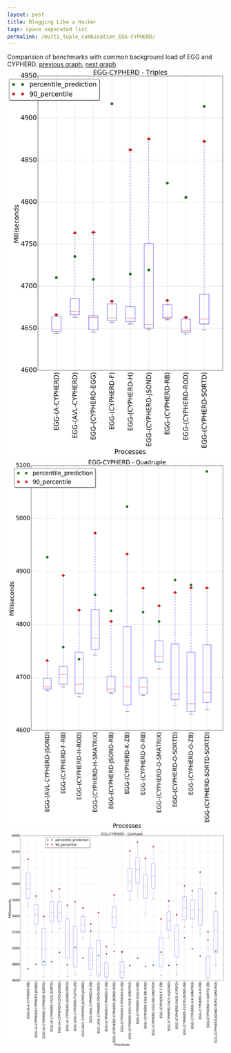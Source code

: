 ```yaml
---
layout: post
title: Blogging Like a Hacker
tags: space separated list
permalink: /multi_tuple_combination_EGG-CYPHERD/
---
```


Comparision of benchmarks with common background load of EGG and CYPHERD.
[previous graph](../multi_tuple_combination_EGG-A/), [next graph](../multi_tuple_combination_EGG-EGG/)
<img src="./images/triple/EGG/EGG-CYPHERD_box.png" alt="graph figure"><img src="./images/quadruple/EGG/EGG-CYPHERD_box.png" alt="graph figure"><img src="./images/quintuple/EGG/EGG-CYPHERD_box.png" alt="graph figure">